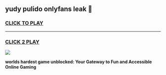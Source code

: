 
## yudy pulido onlyfans leak 👋
<h3>
<a href="https://premium.freeplayer.one?title=yudy_pulido_onlyfans_leak&ref=13F">CLICK TO PLAY</a></h3>
<hr>

<h3>
<a href="https://premium.freeplayer.one?title=yudy_pulido_onlyfans_leak&ref=13F">CLICK 2 PLAY</a>
  
</h3>

<a href="https://premium.freeplayer.one?title=yudy_pulido_onlyfans_leak&ref=12F/"><img src="https://clearcache.store/games.png"></a>


**worlds hardest game unblocked: Your Gateway to Fun and Accessible Online Gaming**
